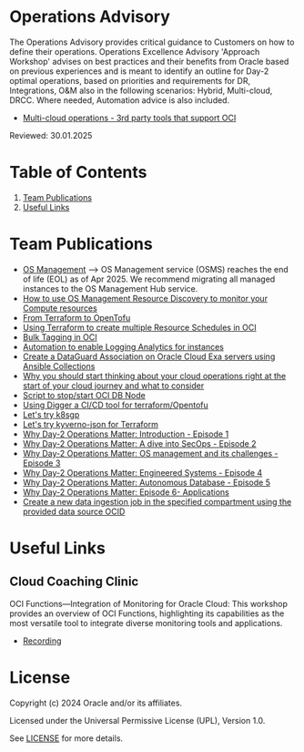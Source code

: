 # Operations Advisory

The Operations Advisory provides critical guidance to Customers on how to define their operations. Operations Excellence Advisory 'Approach Workshop' advises on best practices and their benefits from Oracle based on previous experiences and is meant to identify  an outline for Day-2 optimal operations, based on  priorities and requirements for DR, Integrations, O&M also in the following scenarios: Hybrid, Multi-cloud, DRCC. Where needed, Automation advice is also included.
- [Multi-cloud operations - 3rd party tools that support OCI](https://learnoci.cloud/multi-cloud-operations-3rd-party-tools-that-support-oci-091207d923ed)
  

Reviewed: 30.01.2025

# Table of Contents

1. [Team Publications](#team-publications)
2. [Useful Links](#useful-links)


# Team Publications

- [OS Management](https://github.com/hoehenunterschied/OSManagement) --> OS Management service (OSMS) reaches the end of life (EOL) as of Apr 2025. We recommend migrating all managed instances to the OS Management Hub service.
- [How to use OS Management Resource Discovery to monitor your Compute resources](https://learnoci.cloud/how-to-use-os-management-resource-discovery-to-monitor-your-compute-resources-bf19800f51fe)
- [From Terraform to OpenTofu](https://medium.com/@ralflange/667672c609c8)
- [Using Terraform to create multiple Resource Schedules in OCI](https://karthicin.medium.com/terraform-to-create-multiple-resource-schedule-in-oracle-cloud-03aaba51b909)
- [Bulk Tagging in OCI](https://medium.com/@ralflange/tagging-resources-in-oracle-oci-3ded10c1e28f)
- [Automation to enable Logging Analytics for instances](https://karthicin.medium.com/automation-to-enable-logging-analytics-for-instances-8eef71302b36)
- [Create a DataGuard Association on Oracle Cloud Exa servers using Ansible Collections](https://www.linkedin.com/pulse/create-dataguard-association-oracle-cloud-exa-servers-eugene-simos-hflkf)
- [Why you should start thinking about your cloud operations right at the start of your cloud journey and what to consider](https://medium.com/@manu72tomcat/why-you-should-start-thinking-about-your-cloud-operations-right-at-the-start-of-your-cloud-journey-6000b36d9786)
- [Script to stop/start OCI DB Node](https://karthicin.medium.com/script-to-stop-start-oci-db-node-41ccad09fd35)
- [Using Digger a CI/CD tool for terraform/Opentofu](https://karthicin.medium.com/using-digger-a-ci-cd-tool-for-terraform-opentofu-712acd09d73e)
- [Let's try k8sgp](https://karthicin.medium.com/lets-try-k8sgpt-50884e5e4ba6)
- [Let's try kyverno-json for Terraform](https://karthicin.medium.com/lets-try-kyverno-json-for-terraform-5b468ffc7a22)
- [Why Day-2 Operations Matter: Introduction - Episode 1](https://www.linkedin.com/posts/manuelafioramonti_why-day-2-operations-matter-and-how-to-tackle-activity-7264926567192002560-W84W?utm_source=share&utm_medium=member_desktop)
- [Why Day-2 Operations Matter: A dive into SecOps - Episode 2](https://www.linkedin.com/posts/manuelafioramonti_cloud-operations-episode-2-a-shallow-activity-7266788536681463808-7q7O?utm_source=share&utm_medium=member_desktop)
- [Why Day-2 Operations Matter: OS management and its challenges - Episode 3](https://www.linkedin.com/posts/manuelafioramonti_why-day-2-operations-matter-episode-3-activity-7269724104906199040-5xVi?utm_source=share&utm_medium=member_desktop)
- [Why Day-2 Operations Matter: Engineered Systems - Episode 4](https://www.linkedin.com/pulse/why-day-2-operations-matter-engineered-systems-4-manuela-fioramonti-65ccf/?trackingId=MC8FZNrum0OgCFOpJqORnw%3D%3D)
- [Why Day-2 Operations Matter: Autonomous Database - Episode 5](https://www.linkedin.com/pulse/why-day-2-operations-matter-autonomous-database-magic-fioramonti-lhg5f/?trackingId=s3bkPoanDc0iiUglgz9Knw%3D%3D)
- [Why Day-2 Operations Matter: Episode 6- Applications](https://www.linkedin.com/pulse/why-day-2-operations-matter-episode-6-applications-fioramonti-cwqof/?trackingId=0VGMfW8sTlfLtxWi5yIbOA%3D%3D)
- [Create a new data ingestion job in the specified compartment using the provided data source OCID](https://github.com/karthicgit/ocifunctions-sample/blob/main/GenAIAgent/Ingestionjob.py)




# Useful Links 

## Cloud Coaching Clinic

OCI Functions—Integration of Monitoring for Oracle Cloud: This workshop provides an overview of OCI Functions, highlighting its capabilities as the most versatile tool to integrate diverse monitoring tools and applications. 

- [Recording](https://youtu.be/_H0fqbsBvk4)


# License

Copyright (c) 2024 Oracle and/or its affiliates.

Licensed under the Universal Permissive License (UPL), Version 1.0.

See [LICENSE](https://github.com/oracle-devrel/technology-engineering/blob/main/LICENSE) for more details.
